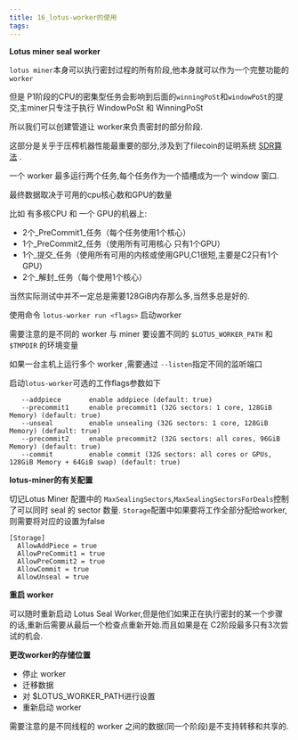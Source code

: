 ```yaml
---
title: 16_lotus-worker的使用
tags: 
---
```


**Lotus miner seal worker**

`lotus miner`本身可以执行密封过程的所有阶段,他本身就可以作为一个完整功能的`worker`

但是 P1阶段的CPU的密集型任务会影响到后面的`winningPoSt`和`windowPoSt`的提交,主miner只专注于执行 WindowPoSt 和 WinningPoSt

所以我们可以创建管道让 worker来负责密封的部分阶段.

这部分是关乎于压榨机器性能最重要的部分,涉及到了filecoin的证明系统 [SDR算法](https://github.com/filecoin-project/rust-fil-proofs/) .

一个 worker 最多运行两个任务,每个任务作为一个插槽成为一个 window 窗口. 

最终数据取决于可用的cpu核心数和GPU的数量

比如 有多核CPU 和 一个 GPU的机器上:

*   2个_PreCommit1_任务（每个任务使用1个核心） 
*   1个_PreCommit2_任务（使用所有可用核心 只有1个GPU）
*   1个_提交_任务（使用所有可用的内核或使用GPU,C1很短,主要是C2只有1个GPU）
*   2个_解封_任务（每个使用1个核心）

当然实际测试中并不一定总是需要128GiB内存那么多,当然多总是好的. 

使用命令 `lotus-worker run <flags>` 启动worker

需要注意的是不同的 worker 与 miner 要设置不同的 `$LOTUS_WORKER_PATH` 和 `$TMPDIR` 的环境变量

如果一台主机上运行多个 worker ,需要通过 `--listen`指定不同的监听端口

启动`lotus-worker`可选的工作flags参数如下

```
   --addpiece		enable addpiece (default: true)
   --precommit1		enable precommit1 (32G sectors: 1 core, 128GiB Memory) (default: true)
   --unseal			enable unsealing (32G sectors: 1 core, 128GiB Memory) (default: true)
   --precommit2		enable precommit2 (32G sectors: all cores, 96GiB Memory) (default: true)
   --commit			enable commit (32G sectors: all cores or GPUs, 128GiB Memory + 64GiB swap) (default: true)
```

**lotus-miner的有关配置**

切记Lotus Miner 配置中的 `MaxSealingSectors`,`MaxSealingSectorsForDeals`控制了可以同时 seal 的 sector 数量. `Storage`配置中如果要将工作全部分配给worker,则需要将对应的设置为false

```
[Storage]
  AllowAddPiece = true
  AllowPreCommit1 = true
  AllowPreCommit2 = true
  AllowCommit = true
  AllowUnseal = true
```

**重启 worker**

可以随时重新启动 Lotus Seal Worker,但是他们如果正在执行密封的某一个步骤的话,重新后需要从最后一个检查点重新开始.而且如果是在 C2阶段最多只有3次尝试的机会.

**更改worker的存储位置**

- 停止 worker
- 迁移数据
- 对 $LOTUS_WORKER_PATH进行设置
- 重新启动 worker

需要注意的是不同线程的 worker 之间的数据(同一个阶段)是不支持转移和共享的.